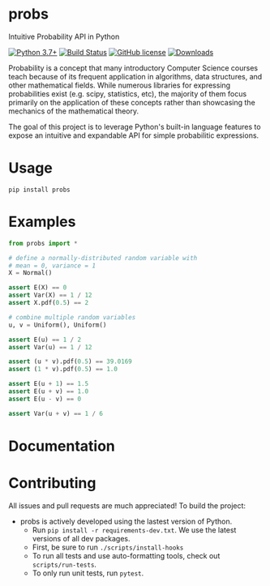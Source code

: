 # probs
Intuitive Probability API in Python

[![Python 3.7+](https://img.shields.io/badge/python-3.7+-blue.svg)](https://www.python.org/downloads/release/python-370/)
[![Build Status](https://travis-ci.com/TylerYep/probs.svg?branch=master)](https://travis-ci.com/TylerYep/probs)
[![GitHub license](https://img.shields.io/github/license/TylerYep/probs)](https://github.com/TylerYep/probs/blob/master/LICENSE)
[![Downloads](https://pepy.tech/badge/probs)](https://pepy.tech/project/probs)

Probability is a concept that many introductory Computer Science courses teach because of its frequent application in algorithms, data structures, and other mathematical fields. While numerous libraries for expressing probabilities exist (e.g. scipy, statistics, etc), the majority of them focus primarily on the application of these concepts rather than showcasing the mechanics of the mathematical theory.

The goal of this project is to leverage Python's built-in language features to expose an intuitive and expandable API for simple probabilitic expressions.

# Usage
`pip install probs`

# Examples
```python
from probs import *

# define a normally-distributed random variable with
# mean = 0, variance = 1
X = Normal()

assert E(X) == 0
assert Var(X) == 1 / 12
assert X.pdf(0.5) == 2
```

```python
# combine multiple random variables
u, v = Uniform(), Uniform()

assert E(u) == 1 / 2
assert Var(u) == 1 / 12

assert (u * v).pdf(0.5) == 39.0169
assert (1 * v).pdf(0.5) == 1.0

assert E(u + 1) == 1.5
assert E(u + v) == 1.0
assert E(u - v) == 0

assert Var(u + v) == 1 / 6
```

# Documentation

# Contributing
All issues and pull requests are much appreciated! To build the project:

- probs is actively developed using the lastest version of Python.
    - Run `pip install -r requirements-dev.txt`. We use the latest versions of all dev packages.
    - First, be sure to run `./scripts/install-hooks`
    - To run all tests and use auto-formatting tools, check out `scripts/run-tests`.
    - To only run unit tests, run `pytest`.
